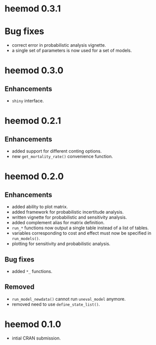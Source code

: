 # heemod 0.3.1

# Bug fixes

  * correct error in probabilistic analysis vignette.
  * a single set of parameters is now used for a set of models.

# heemod 0.3.0

## Enhancements

  * `shiny` interface.

# heemod 0.2.1

## Enhancements

  * added support for different conting options.
  * new `get_mortality_rate()` convenience function.

# heemod 0.2.0

## Enhancements

  * added ability to plot matrix.
  * added framework for probabilistic incertitude analysis.
  * written vignette for probabilistic and sensitivity analysis.
  * added complement alias for matrix definition.
  * `run_*` functions now output a single table instead of a list of tables.
  * variables corresponding to cost and effect must now be specified in `run_models()`.
  * plotting for sensitivity and probabilistic analysis.
  
## Bug fixes

  * added `*_` functions.
  
## Removed

  * `run_model_newdata()` cannot run `uneval_model` anymore.
  * removed need to use `define_state_list()`.

# heemod 0.1.0

  * intial CRAN submission.
